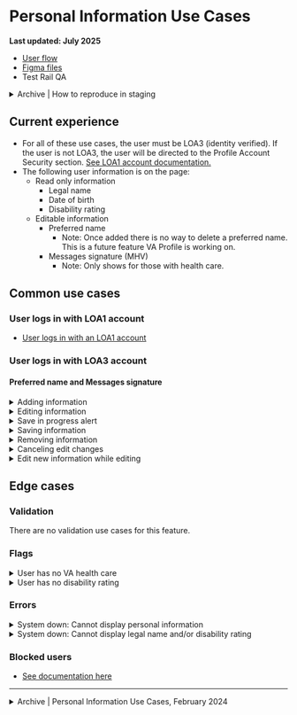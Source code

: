 # Personal Information Use Cases

**Last updated: July 2025**

- [User flow](https://www.figma.com/design/qfyUmEOVawplgrEKYKFp0f/Profile---Personal-information?node-id=931-9736&t=XpeLUcvcZmicphy6-1)
- [Figma files](https://www.figma.com/design/qfyUmEOVawplgrEKYKFp0f/Profile---Personal-information?node-id=918-3504&t=XpeLUcvcZmicphy6-1)
- Test Rail QA

<details><summary>Archive | How to reproduce in staging</summary>

- [User needs to add or update personal information](https://github.com/department-of-veterans-affairs/va.gov-team/blob/master/products/identity-personalization/profile/personal-information/use-cases/add-edit-personal-info.md#add-or-edit-personal-info)

</details>

## Current experience
- For all of these use cases, the user must be LOA3 (identity verified). If the user is not LOA3, the user will be directed to the Profile Account Security section. [See LOA1 account documentation.](https://github.com/department-of-veterans-affairs/va.gov-team/blob/master/products/identity-personalization/profile/use-cases/loa1-user.md)
- The following user information is on the page:
   - Read only information
     - Legal name
     - Date of birth
     - Disability rating
  - Editable information
     - Preferred name
        - Note: Once added there is no way to delete a preferred name. This is a future feature VA Profile is working on.
     - Messages signature (MHV)
        - Note: Only shows for those with health care.


## Common use cases
### User logs in with LOA1 account
- [User logs in with an LOA1 account](https://github.com/department-of-veterans-affairs/va.gov-team/blob/master/products/identity-personalization/profile/use-cases/loa1-user.md)

### User logs in with LOA3 account
#### Preferred name and Messages signature

<details><summary>Adding information</summary>

- **Use case:** For each section without information on file, i.e. a `null` value, the user will see the name of the section and prompt to edit their profile to add [section information]. Clicking the Edit button will put the section into an inline edit mode.
- **Status code:** None
- **Format:** See designs
- [Link to designs](https://www.figma.com/design/qfyUmEOVawplgrEKYKFp0f/Profile---Personal-information?node-id=929-10407&t=IxDeELaasWg4dcVS-1)
- **Content:** See designs

</details>


<details><summary>Editing information</summary>

- **Use case:** Clicking the Edit button will put the section into edit mode and reveal the editable fields inline. If there are input errors they show inline with the input field.
- **Status code:** None
- **Format:** See designs
- Links to designs
   - [Preferred name](https://www.figma.com/design/qfyUmEOVawplgrEKYKFp0f/Profile---Personal-information?node-id=927-7211&t=IxDeELaasWg4dcVS-1)
   - [Messages signature](https://www.figma.com/design/qfyUmEOVawplgrEKYKFp0f/Profile---Personal-information?node-id=930-4389&t=IxDeELaasWg4dcVS-1)
- **Content:** See designs

</details>


<details><summary>Save in progress alert</summary>

- **Use case:** Shows while the users information is in the process of being saved. Field value and buttons are hidden since there is an action in progress, and we’re waiting for a response to display the correct field value.
- **Status code:** None
- **Format:** [Loading indicator in button](https://design.va.gov/components/loading-indicator)
- [Link to designs](https://www.figma.com/design/qfyUmEOVawplgrEKYKFp0f/Profile---Personal-information?node-id=950-7612&t=IxDeELaasWg4dcVS-1)
- **Content:** See designs

</details>


<details><summary>Saving information</summary>

- **Use case:** Changes are saved once the user presses the Save button. Once the form is successfully saved, the user is returned to read mode and a slim success alert should display below the section header.
- **Status code:** 200
- **Format:** [Slim success alert](https://design.va.gov/components/alert/#examples---slim-alert)
- [Link to designs](https://www.figma.com/design/qfyUmEOVawplgrEKYKFp0f/Profile---Personal-information?node-id=927-9728&t=IxDeELaasWg4dcVS-1)
- **Content:** Update saved.

</details>


<details><summary>Removing information</summary>

- **Use case:** Preferred name cannot be removed once added.
   - Messages signature can be removed by clicking the remove button, which will trigger a modal prompting the user to confirm they want to remove their information.
- **Status code:** None
- **Format:** [Warning modal](https://design.va.gov/components/modal/#warning)
- [Link to designs](https://www.figma.com/design/qfyUmEOVawplgrEKYKFp0f/Profile---Personal-information?node-id=960-8794&t=IxDeELaasWg4dcVS-1)
- **Content:**

Header: Remove signature?

Your signature will no longer appear on outgoing secure messages.

You can always come back to your profile later if you want to add this signature again.

Primary button: Yes, remove my signature

Secondary button: No, cancel this change

</details>


<details><summary>Canceling edit changes</summary>

- **Use case:** If a user has made changes to any form field, has not correctly or completely filled out the field, and hits cancel, they will trigger an inline error.
	- If the field is correctly and completely filled out, or they hit cancel a second time, they'll see a modal warning message asking to confirm if they want to leave edit mode.
- **Status code:** None
- **Format:** [Warning modal](https://design.va.gov/components/modal/#warning)
- [Link to designs](https://www.figma.com/design/qfyUmEOVawplgrEKYKFp0f/Profile---Personal-information?node-id=931-9209&t=IxDeELaasWg4dcVS-1)
- **Content:**

Header: Cancel changes?

You haven’t finished editing and saving the changes to your [H3 section title]. If you cancel now, we won’t save your changes.

Primary button: Yes, cancel my changes

Secondary button: No, go back to editing

</details>


<details><summary>Edit new information while editing</summary>

- **Use case:** If a user attempts to edit a different data point on the page, a modal will trigger informing them they have to complete their action first before starting a new one.
- **Status code:** None
- **Format:** [Warning modal](https://design.va.gov/components/modal/#warning)
- [Link to designs](https://www.figma.com/design/qfyUmEOVawplgrEKYKFp0f/Profile---Personal-information?node-id=931-9449&t=IxDeELaasWg4dcVS-1)
- **Content:**

Header: Save or cancel your edits to [H3 section header]

Before you can edit a new section of your profile, you need to save or cancel your edits to your [H3 section header]. If you cancel, we won't save your in-progress edits.

Primary button: OK

</details>


## Edge cases
### Validation
There are no validation use cases for this feature.

### Flags

<details><summary>User has no VA health care</summary>

- **Use case:** When a user does not have VA health care the messages signature section does not show.
- **Status code:** None
- **Format:** See designs
- [Link to designs](https://www.figma.com/design/qfyUmEOVawplgrEKYKFp0f/Profile---Personal-information?node-id=926-11992&t=IxDeELaasWg4dcVS-1)
- **Content:** See designs

</details>

<details><summary>User has no disability rating</summary>

- **Use case:** When a user does not have a disability rating.
- **Status code:** None
- **Format:** See designs
- [Link to designs](https://www.figma.com/design/qfyUmEOVawplgrEKYKFp0f/Profile---Personal-information?node-id=974-7077&t=swZ9qiHZq4IykcZK-1)
- **Content:**
Our records show that you don’t have a disability rating.

</details>

### Errors

<details><summary>System down: Cannot display personal information</summary>

- **Use case:** Backend system that controls the personal information page is down.
- **Status code:** None
- **Format:** [Warning alert component](https://design.va.gov/components/alert/#warning-alert)
- [Link to designs](https://www.figma.com/design/qfyUmEOVawplgrEKYKFp0f/Profile---Personal-information?node-id=961-10018&t=IxDeELaasWg4dcVS-1)
- **Content:**

H2: This page isn't available right now

We’re sorry. Something went wrong on our end. Refresh this page or try again later.

</details>


<details><summary>System down: Cannot display legal name and/or disability rating</summary>

- **Use case:** Backend system that controls the legal name and disability rating are down. A slim warning message appears inline under the section header. It is possible for both of these errors to appear at the same time.
- **Status code:** None
- **Format:** [Warning slim alert component](https://design.va.gov/components/alert/#web-2)
- REFERENCE Links to designs
   - [Legal name](https://www.figma.com/design/qfyUmEOVawplgrEKYKFp0f/Profile---Personal-information?node-id=974-9490&t=swZ9qiHZq4IykcZK-1)
   - [Disability rating](https://www.figma.com/design/qfyUmEOVawplgrEKYKFp0f/Profile---Personal-information?node-id=974-9204&t=swZ9qiHZq4IykcZK-1)
- **Content:**

Legal name: We're sorry. Something went wrong on our end and we can't load your legal name. Try again later.

Disability rating: We're sorry. Something went wrong on our end and we can't load your disability rating information. Try again later.

</details>


### Blocked users 
- [See documentation here](https://github.com/department-of-veterans-affairs/va.gov-team/blob/master/products/identity-personalization/profile/use-cases/blocked-account.md)

---

<details><summary>Archive | Personal Information Use Cases, February 2024</summary>

# Personal Information Use Cases

**Last updated:** February 15, 2024

For all of these use cases, the user must be LOA3 (identity verified). If the user is not LOA3, the only thing they can access in profile is the Account Security section.

## Common use cases
### User logs in with LOA1 account
- [User logs in with an LOA1 account](https://github.com/department-of-veterans-affairs/va.gov-team/blob/master/products/identity-personalization/profile/use-cases/loa1-user.md)

### User logs in with LOA3 account
- [User needs to add or edit personal information (Preferred name or Gender identity)](https://github.com/department-of-veterans-affairs/va.gov-team/blob/master/products/identity-personalization/profile/personal-information/use-cases/add-edit-personal-info.md)

## Edge cases

### Flags
There are no direct flags associated with this feature. However indirectly, if a user's account is flagged they will be unable to see this section of the profile. [For more details on blocking see the account security FE documentation](https://github.com/department-of-veterans-affairs/va.gov-team-sensitive/blob/master/products/identity-personalization/profile/account_security/frontend_documentation.md#fiduciary-flag--blocked-profile-logic).

### Validation
There are no validation use cases for this feature.

### System
- [Something has gone wrong and VA.gov can’t display any personal information](https://github.com/department-of-veterans-affairs/va.gov-team/blob/master/products/identity-personalization/profile/personal-information/use-cases/system-cant-display-personal-info.md)
- [Something has gone wrong and VA.gov can't display legal name and/or disability rating](https://github.com/department-of-veterans-affairs/va.gov-team/blob/master/products/identity-personalization/profile/personal-information/use-cases/system-cant-display-disability-rating-or-legal-name.md)

## Flow diagrams
- [Mobile page of design file](https://www.figma.com/file/qfyUmEOVawplgrEKYKFp0f/Profile---Personal-information?type=design&node-id=0%3A1&mode=design&t=3BjAesVLktQXS6X2-1) has user flow

</details>
